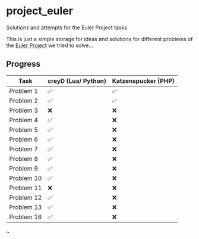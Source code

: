 # project_euler
Solutions and attempts for the Euler Project tasks

This is just a simple storage for ideas and solutions for different problems of the [Euler Project](https://projecteuler.net/) we tried to solve...

## Progress

Task | creyD (Lua/ Python) | Katzenspucker (PHP)
------------ | ------------- | -------------
Problem 1 | :white_check_mark: | :white_check_mark:
Problem 2 | :white_check_mark: | :white_check_mark:
Problem 3 | :x: | :x:
Problem 4 | :white_check_mark: | :x:
Problem 5 | :white_check_mark: | :x:
Problem 6 | :white_check_mark: | :x:
Problem 7 | :white_check_mark: | :x:
Problem 8 | :white_check_mark: | :x:
Problem 9 | :white_check_mark: | :x:
Problem 10 | :white_check_mark: | :x:
Problem 11 | :x: | :x:
Problem 12 | :white_check_mark: | :x:
Problem 13 | :white_check_mark: | :x:
Problem 16 | :white_check_mark: | :x:


~
